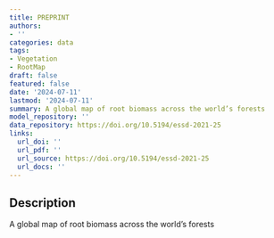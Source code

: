 ```yaml
---
title: PREPRINT
authors:
- ''
categories: data
tags:
- Vegetation
- RootMap
draft: false
featured: false
date: '2024-07-11'
lastmod: '2024-07-11'
summary: A global map of root biomass across the world’s forests
model_repository: ''
data_repository: https://doi.org/10.5194/essd-2021-25
links:
  url_doi: ''
  url_pdf: ''
  url_source: https://doi.org/10.5194/essd-2021-25
  url_docs: ''
---
```


## Description

A global map of root biomass across the world’s forests

